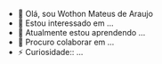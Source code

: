 - 👋 Olá, sou Wothon Mateus de Araujo
- 👀 Estou interessado em ...
- 🌱 Atualmente estou aprendendo ...
- 💞️ Procuro colaborar em  ...
- ⚡ Curiosidade:: ...

<!---
Wothon Mateus/Wothon Mateus is a  special repository because its README.md` (this file) apears on your GitHub profile.
You can clicking the Preview link to take a look at your changs.
--->
